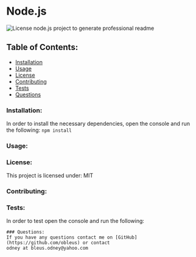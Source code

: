 # Node.js  
![License](https://img.shields.io/static/v1?label=License&message=MIT&color=blueviolet&style=plastic)
node.js project to generate professional readme
## Table of Contents:
* [Installation](#installation)
* [Usage](#usage)
* [License](#license)
* [Contributing](#contributing)
* [Tests](#tests)
* [Questions](#questions)
### Installation:
In order to install the necessary dependencies, open the console and run the following:
```npm install ```
### Usage:

### License:
This project is licensed under:
MIT
### Contributing:

### Tests:
In order to test open the console and run the following:
``````
### Questions:
If you have any questions contact me on [GitHub](https://github.com/obleus) or contact 
odney at bleus.odney@yahoo.com  
 
